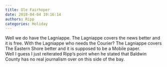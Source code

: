 ```yaml
---
title: Ole Fairhoper
date: 2018-04-04 19:16:14
authors: Ripp
categories: Holiday
---
```


 Well we do have the Lagniappe.  The Lagniappe covers the news better and it is free.   With the Lagniappe who needs the Courier?  The Lagniappe covers The  Eastern Shore better and it is supposed to be a Mobile paper.   
Well I guess I just reiterated Ripp’s point when he stated that Baldwin County has no real journalism over on this side of the bay.